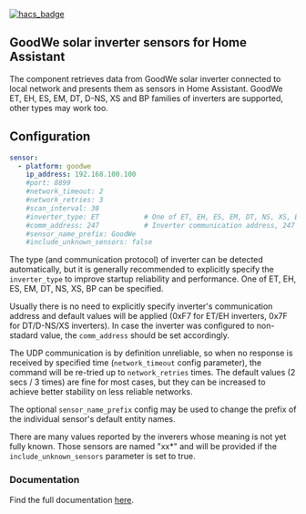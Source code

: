 [![hacs_badge](https://img.shields.io/badge/HACS-Default-orange.svg?style=for-the-badge)](https://github.com/custom-components/hacs)

## GoodWe solar inverter sensors for Home Assistant

The component retrieves data from GoodWe solar inverter connected to local network and presents them as sensors in Home Assistant.
GoodWe ET, EH, ES, EM, DT, D-NS, XS and BP families of inverters are supported, other types may work too.

## Configuration

```YAML
sensor:
  - platform: goodwe
    ip_address: 192.168.100.100
    #port: 8899
    #network_timeout: 2
    #network_retries: 3
    #scan_interval: 30
    #inverter_type: ET           # One of ET, EH, ES, EM, DT, NS, XS, BP or None to detect inverter type automatically
    #comm_address: 247           # Inverter communication address, 247 for ET/EH inverters 127 for DT/D-NS/XS inverters
    #sensor_name_prefix: GoodWe
    #include_unknown_sensors: false
```

The type (and communication protocol) of inverter can be detected automatically, but it is generally recommended to explicitly specify the `inverter_type` to improve startup reliability and performance. One of ET, EH, ES, EM, DT, NS, XS, BP can be specified.

Usually there is no need to explicitly specify inverter's communication address and default values will be applied (0xF7 for ET/EH inverters, 0x7F for DT/D-NS/XS inverters).
In case the inverter was configured to non-stadard value, the `comm_address` should be set accordingly.

The UDP communication is by definition unreliable, so when no response is received by specified time (`network_timeout` config parameter),
the command will be re-tried up to `network_retries` times.
The default values (2 secs / 3 times) are fine for most cases, but they can be increased to achieve better stability on less reliable networks.

The optional `sensor_name_prefix` config may be used to change the prefix of the individual sensor's default entity names.

There are many values reported by the inverers whose meaning is not yet fully known. Those sensors are named "xx\*" and will be provided if the `include_unknown_sensors` parameter is set to true.

### Documentation

Find the full documentation [here](https://github.com/mletenay/home-assistant-goodwe-inverter).
